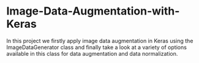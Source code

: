 # Image-Data-Augmentation-with-Keras
In this project we firstly apply image data augmentation in Keras using the ImageDataGenerator class and finally take a look at a variety of options available in this class for data augmentation and data normalization.
